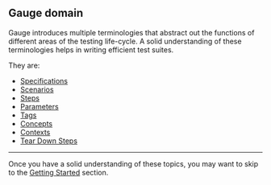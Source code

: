 ## Gauge domain

Gauge introduces multiple terminologies that abstract out the
functions of different areas of the testing life-cycle. A solid
understanding of these terminologies helps in writing efficient test
suites.

They are:

* [Specifications](gauge_domain/specifications.md)
* [Scenarios](gauge_domain/scenarios.md)
* [Steps](gauge_domain/steps.md)
* [Parameters](gauge_domain/parameters.md)
* [Tags](gauge_domain/tags.md)
* [Concepts](gauge_domain/concepts.md)
* [Contexts](gauge_domain/contexts.md)
* [Tear Down Steps](gauge_domain/tear_down_steps.md)

---

Once you have a solid understanding of these topics, you may want to skip to the [Getting Started](../getting_started/README.md) section.
